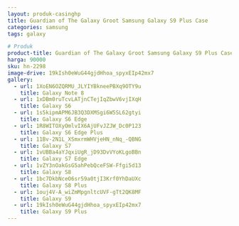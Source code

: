 ```yaml
---
layout: produk-casinghp
title: Guardian of The Galaxy Groot Samsung Galaxy S9 Plus Case
categories: samsung
tags: galaxy

# Produk
product-title: Guardian of The Galaxy Groot Samsung Galaxy S9 Plus Case
harga: 90000
sku: hn-2298
image-drive: 19kIsh0eWuG44gjdHhoa_spyxEIp42mx7
gallery:
  - url: 1XoEN6OZQRMU_JLYIYBkneePBXq9OTY9u
    title: Galaxy Note 8
  - url: 1xDBm0ruTcvLATjnCTejIqZbwV6vjIXqH
    title: Galaxy S6
  - url: 1s5kipmAPM6JB3Q3DXMSgi6W5SL62gtyi
    title: Galaxy S6 Edge
  - url: 1R8WITOXyOmlvIX6AjUFvJZJW_Dc0P123
    title: Galaxy S6 Edge Plus
  - url: 11Bv-2N1L_XSmxrmWHVjeHN_nNq_-QBNG
    title: Galaxy S7
  - url: 1vUBBa4aYJqxiUgR_jD93DvVYoKLgoBBn
    title: Galaxy S7 Edge
  - url: 1vZY3nOakGsG5ahPebQceFSW-Ffgi5d13
    title: Galaxy S8
  - url: 1bc7DkbNceO6sr59a0tjI3Krf0YhDaUXc
    title: Galaxy S8 Plus
  - url: 1ouj4V-A_wiZmMpgnltcUVF-gTt2QK8MF
    title: Galaxy S9
  - url: 19kIsh0eWuG44gjdHhoa_spyxEIp42mx7
    title: Galaxy S9 Plus
---
```

